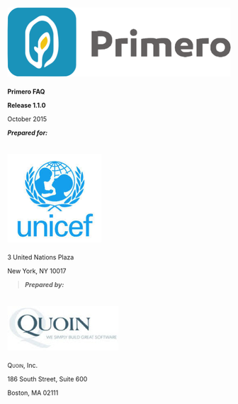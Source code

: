 ![](1.1/img/image07.png)
==========================

**Primero FAQ**

**Release 1.1.0**


October 2015


***Prepared for:***

![](1.1/img/image03.png)
==========================

3 United Nations Plaza

New York, NY 10017



> ***Prepared by:***

![](1.1/img/image01.png)
==========================

<span style="font-variant:small-caps;">Quoin</span>, Inc.

186 South Street, Suite 600

Boston, MA 02111

